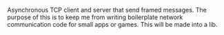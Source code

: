 Asynchronous TCP client and server that send framed messages.
The purpose of this is to keep me from writing boilerplate network communication code for small apps or games.
This will be made into a lib.
